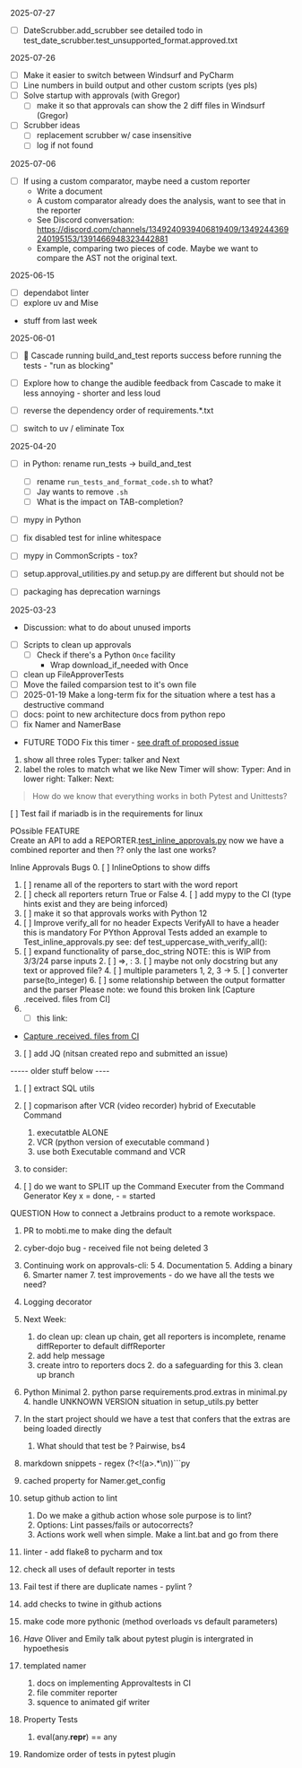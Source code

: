 2025-07-27
- [ ] DateScrubber.add_scrubber
see detailed todo in test_date_scrubber.test_unsupported_format.approved.txt


2025-07-26
- [ ] Make it easier to switch between Windsurf and PyCharm
- [ ] Line numbers in build output and other custom scripts (yes pls)   
- [ ] Solve startup with approvals (with Gregor)
   - [ ] make it so that approvals can show the 2 diff files in Windsurf (Gregor)
- [ ] Scrubber ideas
   - [ ] replacement scrubber w/ case insensitive
   - [ ] log if not found

2025-07-06
- [ ] If using a custom comparator, maybe need a custom reporter
   - Write a document
   - A custom comparator already does the analysis, want to see that in the reporter
   - See Discord conversation: https://discord.com/channels/1349240939406819409/1349244369240195153/1391466948323442881
   - Example, comparing two pieces of code. Maybe we want to compare the AST not the original text.


2025-06-15
- [ ] dependabot linter
- [ ] explore uv and Mise
- stuff from last week

2025-06-01
- [ ] 🐜 Cascade running build_and_test reports success before running the tests - "run as blocking"
- [ ] Explore how to change the audible feedback from Cascade to make it less annoying - shorter and less loud
- [ ] reverse the dependency order of requirements.*.txt
- [ ] switch to uv / eliminate Tox 


2025-04-20
- [ ] in Python: rename run_tests -> build_and_test
    - [ ] rename `run_tests_and_format_code.sh` to what?
    - [ ] Jay wants to remove `.sh`
    - [ ] What is the impact on TAB-completion?
- [ ] mypy in Python
- [ ] fix disabled test for inline whitespace
- [ ] mypy in CommonScripts - tox?
- [ ] setup.approval_utilities.py and setup.py are different but should not be
- [ ] packaging has deprecation warnings
 
 
2025-03-23 
  - Discussion: what to do about unused imports
   
- [ ] Scripts to clean up approvals
     - [ ] Check if there's a Python `Once` facility
       - Wrap download_if_needed with Once
- [ ] clean up FileApproverTests
- [ ] Move the failed comparsion test to it's own file
- [ ] 2025-01-19 Make a long-term fix for the situation where a test has a destructive command
- [ ] docs: point to new architecture docs from python repo
- [ ] fix Namer and NamerBase

- FUTURE TODO
Fix this timer - [see draft of proposed issue](https://docs.google.com/document/d/1avKRVobADSIxXiwRQt0o3Ohawvdbbo4UDlWtyRYhuRo/edit?usp=sharing)
1) show all three roles
Typer: talker and Next
2) label the roles to match what we like
New Timer will show: 
Typer: <typer name>
And in lower right:
Talker: <talker name>
Next: <name of next person>


> How do we know that everything works in both Pytest and Unittests?
> 
[ ] Test fail if mariadb is in the requirements for linux

POssible FEATURE  
Create an API to add a REPORTER.[test_inline_approvals.py](tests%2Ftest_inline_approvals.p[ok.approved.txt](ok.approved.txt)y)
    now we have a combined reporter  and then ?? only the last one works? 

Inline Approvals Bugs
0. [ ] InlineOptions to show diffs
1. [ ] rename all of the reporters to start with the word report
2. [ ] check all reporters return True or False
    4. [ ] add mypy to the CI (type hints exist and they are being inforced)
3. [ ] make it so that approvals works with Python 12
4. [ ] Improve verify_all for no header
        Expects VerifyAll to have a header
        this is mandatory For PYthon Approval Tests
        added an example to Test_inline_approvals.py
        see: def test_uppercase_with_verify_all():
5. [ ] expand functionality of parse_doc_string     NOTE: this is WIP from 3/3/24 parse inputs
   2. [ ] =>, :
      3. [ ] maybe not only docstring but any text or approved file?
   4. [ ] multiple parameters 1, 2, 3 -> 
   5. [ ] converter parse(to_integer)
   6. [ ] some relationship between the output formatter and the parser
      Please note: we found this broken link [Capture .received. files from CI]
8.   * [ ]  this link: 
   * [Capture .received. files from CI](https://github.com/approvals/ApprovalTests.Java/blob/master/approvaltests/docs/explanations/how_to/CaptureFilesFromCI.md)
  


3. [ ] add JQ (nitsan created repo and submitted an issue)

-----  older stuff below ----
   1. [ ] extract SQL utils

7. [ ] copmarison after VCR (video recorder) hybrid of Executable Command 
   1. executatble ALONE
   2. VCR (python version of executable command )
   3. use both Executable command and VCR
8. to consider:
9. [ ] do we want to SPLIT up the Command Executer from the Command Generator 
Key x = done, - = started


QUESTION
How to connect a Jetbrains product to a remote workspace.
1. PR to mobti.me to make ding the default
1. cyber-dojo bug - received file not being deleted 3
3. Continuing work on approvals-cli: 5
   4. Documentation
   5. Adding a binary
   6. Smarter namer
   7. test improvements - do we have all the tests we need?
3. Logging decorator



6. Next Week:
   1. do clean up:
   clean up chain, 
   get all reporters is incomplete, 
   rename diffReporter to default diffReporter
   2. add help message
   3. create intro to reporters docs
      2. do a safeguarding for this
      3. clean up branch
7. Python Minimal 
   2. python parse requirements.prod.extras in minimal.py
   4. handle UNKNOWN VERSION situation in setup_utils.py better
8. In the start project should we have a test that confers that the extras are being loaded directly 
   1. What should that test be ? Pairwise, bs4
9. markdown snippets - regex (?<!(a>.*\n))```py
10. cached property for Namer.get_config 
11. setup github action to lint
    1. Do we make a github action whose sole purpose is to lint? 
    2. Options: Lint passes/fails or autocorrects? 
    3. Actions work well when simple. Make a lint.bat and go from there
12. linter - add flake8 to pycharm and tox
13. check all uses of default reporter in tests
14. Fail test if there are duplicate names - pylint ?
15. add checks to twine in github actions
16. make code more pythonic (method overloads vs default parameters)
17. _Have_ Oliver and Emily talk about pytest plugin is intergrated in hypoethesis
18. templated namer
    1. docs on implementing Approvaltests in CI
    2. file commiter reporter
    3. squence to animated gif writer
19. Property Tests
    1. eval(any.__repr__) == any

1. Randomize order of tests in pytest plugin
